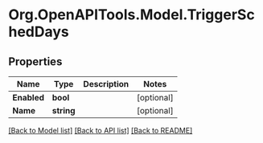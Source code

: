 
# Org.OpenAPITools.Model.TriggerSchedDays

## Properties

Name | Type | Description | Notes
------------ | ------------- | ------------- | -------------
**Enabled** | **bool** |  | [optional] 
**Name** | **string** |  | [optional] 

[[Back to Model list]](../README.md#documentation-for-models)
[[Back to API list]](../README.md#documentation-for-api-endpoints)
[[Back to README]](../README.md)

